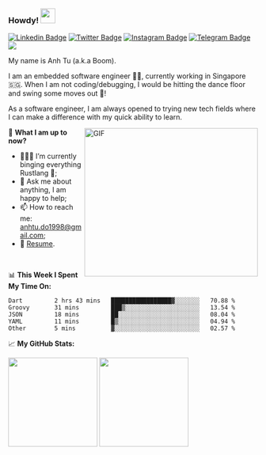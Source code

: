 ### Howdy! <img src="https://raw.githubusercontent.com/MartinHeinz/MartinHeinz/master/wave.gif" width="30px">
[![Linkedin Badge](https://img.shields.io/badge/-LinkedIn-0e76a8?style=flat-square&logo=Linkedin&logoColor=white)](https://www.linkedin.com/in/anhtudo1998/)
[![Twitter Badge](https://img.shields.io/badge/-Twitter-00acee?style=flat-square&logo=Twitter&logoColor=white)](https://twitter.com/V0mitB00m98)
[![Instagram Badge](https://img.shields.io/badge/-Instagram-e4405f?style=flat-square&logo=Instagram&logoColor=white)](https://instagram.com/boomdo_it_since98/)
[![Telegram Badge](https://img.shields.io/badge/-Telegram-0088cc?style=flat-square&logo=Telegram&logoColor=white)](https://t.me/boomdo98)
![](https://visitor-badge.glitch.me/badge?page_id=AnhTuDo1998.AnhTuDo1998)
<!--[![Website Badge](https://img.shields.io/badge/Website-3b5998?style=flat-square&logo=google-chrome&logoColor=white)]() -->
<!--[![Medium Badge](https://img.shields.io/badge/medium-%2312100E.svg?&style=for-square&logo=medium&logoColor=white)](https://gapur-kassym.medium.com/)-->
My name is Anh Tu (a.k.a Boom).

I am an embedded software engineer :man_technologist:, currently working in Singapore :singapore:. When I am not coding/debugging, I would be hitting the dance floor and swing some moves out :man_dancing:!

As a software engineer, I am always opened to trying new tech fields where I can make a difference with my quick ability to learn.

<img align="right" alt="GIF" src="https://c.tenor.com/DBqjevyA2o4AAAAd/bongo-cat-codes.gif" width="350" height="300"/>

:pushpin: **What I am up to now?**

- 👨🏻‍💻 I’m currently binging everything Rustlang 🦀;
- 💬 Ask me about anything, I am happy to help;
- 📫 How to reach me: anhtu.do1998@gmail.com;
- 📝 [Resume](https://codieboomboom.github.io/).

</br>

📊 **This Week I Spent My Time On:**
<!--START_SECTION:waka-->

```text
Dart         2 hrs 43 mins   █████████████████▓░░░░░░░   70.88 %
Groovy       31 mins         ███▒░░░░░░░░░░░░░░░░░░░░░   13.54 %
JSON         18 mins         ██░░░░░░░░░░░░░░░░░░░░░░░   08.04 %
YAML         11 mins         █▒░░░░░░░░░░░░░░░░░░░░░░░   04.94 %
Other        5 mins          ▓░░░░░░░░░░░░░░░░░░░░░░░░   02.57 %
```

<!--END_SECTION:waka-->

📈 **My GitHub Stats:**

<p>
<img height="180em" src="https://github-readme-stats.vercel.app/api?username=codieboomboom&show_icons=true&hide_border=true&&count_private=true&include_all_commits=true&theme=dracula" />
<img height="180em" src="https://github-readme-stats.vercel.app/api/top-langs/?username=codieboomboom&hide=java,batchfile,TSQL,jupyter%20notebook,c,c%2B%2B&show_icons=true&hide_border=true&layout=compact&langs_count=5&theme=dracula"/>  
</p>
